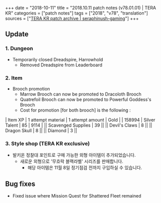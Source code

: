 +++
date = "2018-10-11"
title = "2018.10.11 patch notes (v78.01.01) | TERA KR"
categories = ["patch notes"]
tags = ["2018", "v78", "translation"]
sources = ["[TERA KR patch archive | seraphinush-gaming](/ko/patch/2018/v78-01-01)"]
+++

## Update

### **1.** Dungeon
- Temporarily closed Dreadspire, Harrowhold
  - Removed Dreadspire from Leaderboard

### **2.** Item
- Brooch promotion
  - Marrow Brooch can now be promoted to Dracoloth Brooch
  - Quatrefoil Brooch can now be promoted to Powerful Goddess's Brooch
  - Cost for promotion [for both brooch] is the following :

| Item XP | 1 attempt material | 1 attempt amount | Gold |
| 158994 | Silver Talent | 85 | 9114 |
|| Scavenged Supplies | 39 ||
|| Devil's Claws | 8 ||
|| Dragon Skull | 8 ||
|| Diamond | 3 ||

### **3.** Style shop (TERA KR exclusive)
- 발키온 정찰대 포인트로 구매 가능한 외형 아이템이 추가되었습니다.
  - 새로운 외형으로 '무흐락 블랙라벨' 시리즈를 판매합니다.
    - 해당 아이템은 11월 8일 정기점검 전까지 구입하실 수 있습니다.

## Bug fixes

- Fixed issue where Mission Quest for Shattered Fleet remained
